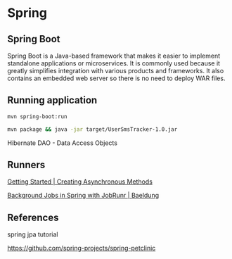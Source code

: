 # Spring

## Spring Boot

Spring Boot is a Java-based framework that makes it easier to implement standalone applications or microservices. It is commonly used because it greatly simplifies integration with various products and frameworks. It also contains an embedded web server so there is no need to deploy WAR files.

## Running application

```bash
mvn spring-boot:run

mvn package && java -jar target/UserSmsTracker-1.0.jar
```

Hibernate DAO - Data Access Objects

## Runners

[Getting Started | Creating Asynchronous Methods](https://spring.io/guides/gs/async-method/)

[Background Jobs in Spring with JobRunr | Baeldung](https://www.baeldung.com/java-jobrunr-spring)

## References

spring jpa tutorial

https://github.com/spring-projects/spring-petclinic
